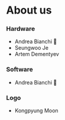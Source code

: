 # About us

### Hardware

* Andrea Bianchi 🦉
* Seungwoo Je
* Artem Dementyev

### Software

* Andrea Bianchi 🦉

### Logo

* Kongpyung Moon



